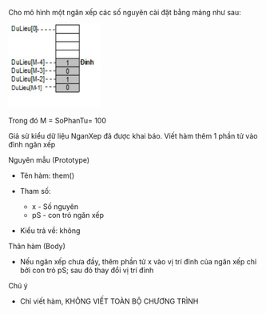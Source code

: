Cho mô hình một ngăn xếp các số nguyên cài đặt bằng mảng như sau:

<img src="../Stack.png">

Trong đó M = SoPhanTu= 100

Giả sử kiểu dữ liệu NganXep đã được khai báo. Viết hàm thêm 1 phần tử vào đỉnh ngăn xếp

Nguyên mẫu (Prototype)
- Tên hàm: them()
- Tham số: 
  - x - Số nguyên
  - pS - con trỏ ngăn xếp

- Kiểu trả về: không

Thân hàm (Body)
- Nếu ngăn xếp chưa đầy, thêm phần tử x vào vị trí đỉnh của ngăn xếp chỉ bởi con trỏ pS; sau đó thay đổi vị trí đỉnh

Chú ý
- Chỉ viết hàm, KHÔNG VIẾT TOÀN BỘ CHƯƠNG TRÌNH
